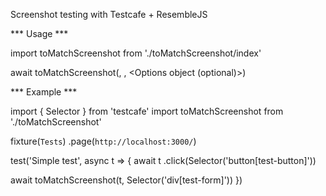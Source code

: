Screenshot testing with Testcafe + ResembleJS

*** Usage ***

import toMatchScreenshot from './toMatchScreenshot/index'

await toMatchScreenshot(<TestController>, <Selector>, <Options object (optional)>)


*** Example ***

import { Selector } from 'testcafe'
import toMatchScreenshot from './toMatchScreenshot'

fixture(`Tests`)
  .page(`http://localhost:3000/`)

test('Simple test', async t => {
  await t
  .click(Selector('button[test-button]'))

  await toMatchScreenshot(t, Selector('div[test-form]'))
})